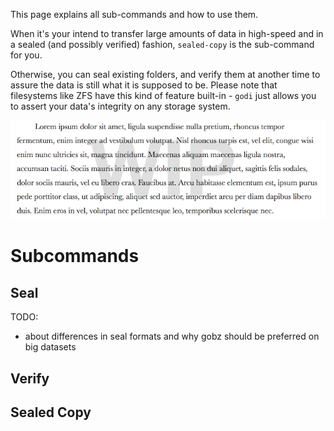 This page explains all sub-commands and how to use them.

When it's your intend to transfer large amounts of data in high-speed and in a sealed (and possibly verified) fashion, `sealed-copy` is the sub-command for you.

Otherwise, you can seal existing folders, and verify them at another time to assure the data is still what it is supposed to be. Please note that filesystems like ZFS have this kind of feature built-in - `godi` just allows you to assert your data's integrity on any storage system.

![under construction](https://raw.githubusercontent.com/Byron/bcore/master/src/images/wip.png)

# Subcommands

## Seal

TODO:

* about differences in seal formats and why gobz should be preferred on big datasets

## Verify

## Sealed Copy

